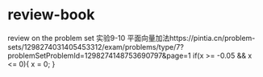 # review-book
review on the problem set
实验9-10 平面向量加法https://pintia.cn/problem-sets/1298274031405453312/exam/problems/type/7?problemSetProblemId=1298274148753690797&page=1
if(x >= -0.05 && x <= 0){
        x = 0;
    }
